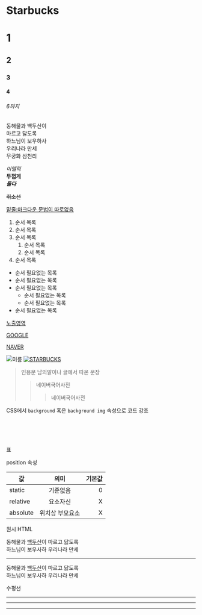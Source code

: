 # Starbucks
# 1
## 2
### 3
#### 4
###### 6까지

동해물과 백두산이   
마르고 닳도록  
하느님이 보우하사  
우리나라 만세<br>
무궁화 삼천리

_이텔릭_  
**두껍게**  
**_둘다_**  

~~취소선~~  

<u>밑줄:마크다운 문법이 따로없음</u>  

1. 순서 목록
1. 순서 목록
1. 순서 목록
   1. 순서 목록
   1. 순서 목록
1. 순서 목록

- 순서 필요없는 목록
- 순서 필요없는 목록
- 순서 필요없는 목록
    - 순서 필요없는 목록
    - 순서 필요없는 목록
- 순서 필요없는 목록   


<a href="주소">노출영역</a>

[GOOGLE](http://google.com)

[NAVER](http://naver.com "NAVER로 이동")

![이름](https://musing-lovelace-8d9b65.netlify.app/images/starbucks_logo.png)
[![STARBUCKS](https://musing-lovelace-8d9b65.netlify.app/images/starbucks_logo.png)](https://musing-lovelace-8d9b65.netlify.app/)

>인용문 남의말이나 글에서 따온 문장  
>>네이버국어사전
>>>네이버국어사전

CSS에서 `background` 혹은 `background img` 속성으로 코드 강조

```html  

```

```CSS
```

```javascript
```

```bash
```

```plaintext
```

표

position 속성

값 | 의미 | 기본값  
--|:--:|--:
static | 기준없음 | 0
relative | 요소자신 | X
absolute | 위치상 부모요소 | X

원시 HTML

동해물과 <u>백두산</u>이 마르고 닳도록</br>
하느님이 보우사하 우리나라 만세
___
동해물과 <span style="text-decoration: underline;">백두산</span>이 마르고 닳도록</br>
하느님이 보우사하 우리나라 만세

수평선

---
***
___




